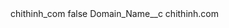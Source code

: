 <?xml version="1.0" encoding="UTF-8"?>
<CustomMetadata xmlns="http://soap.sforce.com/2006/04/metadata" xmlns:xsi="http://www.w3.org/2001/XMLSchema-instance" xmlns:xsd="http://www.w3.org/2001/XMLSchema">
    <label>chithinh_com</label>
    <protected>false</protected>
    <values>
        <field>Domain_Name__c</field>
        <value xsi:type="xsd:string">chithinh.com</value>
    </values>
</CustomMetadata>
